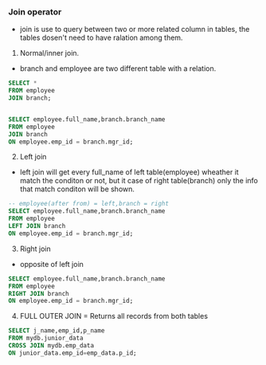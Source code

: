 ### Join operator

- join is use to query between two or more related column in tables, the tables dosen't need to have ralation among them.

1. Normal/inner join.
- branch and employee are two different table with a relation.
```sql
SELECT *
FROM employee
JOIN branch;


SELECT employee.full_name,branch.branch_name
FROM employee
JOIN branch
ON employee.emp_id = branch.mgr_id;
```

2. Left join

- left join will get every full_name of left table(employee) wheather it match the conditon or not, but it case of right table(branch) only the info that match conditon will be shown.

```sql
-- employee(after from) = left,branch = right
SELECT employee.full_name,branch.branch_name
FROM employee
LEFT JOIN branch
ON employee.emp_id = branch.mgr_id;
```

3. Right join
- opposite of left join

```sql
SELECT employee.full_name,branch.branch_name
FROM employee
RIGHT JOIN branch
ON employee.emp_id = branch.mgr_id;
```

4. FULL OUTER JOIN =  Returns all records from both tables
```sql
SELECT j_name,emp_id,p_name
FROM mydb.junior_data
CROSS JOIN mydb.emp_data
ON junior_data.emp_id=emp_data.p_id;
```
